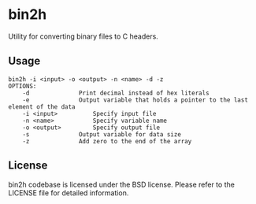 # bin2h
Utility for converting binary files to C headers.

## Usage

    bin2h -i <input> -o <output> -n <name> -d -z
    OPTIONS:
    	-d				Print decimal instead of hex literals
    	-e				Output variable that holds a pointer to the last element of the data
    	-i <input>			Specify input file
    	-n <name>			Specify variable name
    	-o <output>			Specify output file
    	-s				Output variable for data size
    	-z				Add zero to the end of the array

## License
bin2h codebase is licensed under the BSD license. Please refer to the LICENSE file for detailed information.
